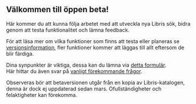 ## Välkommen till öppen beta!

Här kommer du att kunna följa arbetet med att utveckla nya Libris sök, bidra genom att testa funktionalitet och lämna feedback.

För att läsa mer om vilka funktioner som finns att testa eller planeras se [versionsinformation](/help), fler funktioner kommer att läggas till allt eftersom de blir färdiga.

Dina synpunkter är viktiga, dessa kan du lämna via [detta formulär](https://survey.kb.se/librisbeta).<br>
Här hittar du även svar på [vanligt förekommande frågor](https://www.kb.se/samverkan-och-utveckling/libris/fragor-och-svar-om-libris-nya-soktjanst.html).

Observeras bör att betaversionen utgår från en kopia av Libris-katalogen, denna är dock ej uppdaterad sedan mars. Ofullständigheter och felaktigheter kan förekomma.

